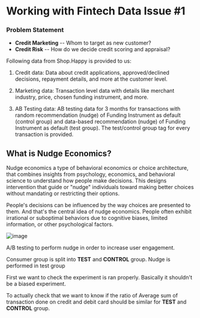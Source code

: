 # Working with Fintech Data Issue #1

### Problem Statement

- **Credit Marketing** -- Whom to target as new customer?
- **Credit Risk** -- How do we decide credit scoring and appraisal?

Following data from Shop.Happy is provided to us:
 
1. Credit data: Data about credit applications, approved/declined decisions, repayment details, and more at the customer level.

2. Marketing data: Transaction level data with details like merchant industry, price, chosen funding instrument, and more. 

3. AB Testing data: AB testing data for 3 months for transactions with random recommendation (nudge) of Funding Instrument as default (control group) and data-based recommendation (nudge) of Funding Instrument as default (test group). The test/control group tag for every transaction is provided.


## What is Nudge Economics?

Nudge economics a type of behavioral economics or choice architecture, that combines insights from psychology, economics, and behavioral science to understand how people make decisions. This designs intervention that guide or "nudge" individuals toward making better choices without mandating or restricting their options.

People's decisions can be influenced by the way choices are presented to them. And that's the central idea of nudge economics. People often exhibit irrational or suboptimal behaviors due to cognitive biases, limited information, or other psychological factors. 



![image](https://github.com/Vaibhav-sa30/Working-with-Fintech-Data-Issue-1/assets/86743451/c72bcc4d-6f11-47a8-b388-a78c38f48a82)

A/B testing to perform nudge in order to increase user engagement.

Consumer group is split into **TEST** and **CONTROL** group. 
Nudge is performed in test group

First we want to check the experiment is ran properly. Basically it shouldn't be a biased experiment.

To actually check that we want to know if the ratio of Average sum of transaction done on credit and debit card should be similar for **TEST** and **CONTROL** group.

